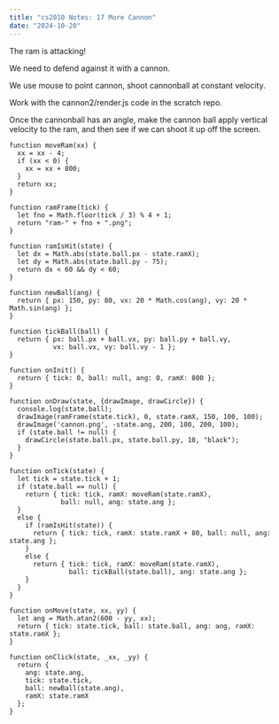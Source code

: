 ```yaml
---
title: "cs2010 Notes: 17 More Cannon"
date: "2024-10-20"
---
```



The ram is attacking!

We need to defend against it with a cannon.

We use mouse to point cannon, shoot cannonball at constant velocity.

Work with the cannon2/render.js code in the scratch repo.

Once the cannonball has an angle, make the cannon ball apply vertical velocity
to the ram, and then see if we can shoot it up off the screen.


```
function moveRam(xx) {
  xx = xx - 4;
  if (xx < 0) {
    xx = xx + 800;
  }
  return xx;
}

function ramFrame(tick) {
  let fno = Math.floor(tick / 3) % 4 + 1;
  return "ram-" + fno + ".png";
}

function ramIsHit(state) {
  let dx = Math.abs(state.ball.px - state.ramX);
  let dy = Math.abs(state.ball.py - 75);
  return dx < 60 && dy < 60;
}

function newBall(ang) {
  return { px: 150, py: 80, vx: 20 * Math.cos(ang), vy: 20 * Math.sin(ang) };
}

function tickBall(ball) {
  return { px: ball.px + ball.vx, py: ball.py + ball.vy,
           vx: ball.vx, vy: ball.vy - 1 }; 
}

function onInit() {
  return { tick: 0, ball: null, ang: 0, ramX: 800 };
}

function onDraw(state, {drawImage, drawCircle}) {
  console.log(state.ball);
  drawImage(ramFrame(state.tick), 0, state.ramX, 150, 100, 100);
  drawImage('cannon.png', -state.ang, 200, 100, 200, 100);
  if (state.ball != null) {
    drawCircle(state.ball.px, state.ball.py, 10, "black"); 
  }
}

function onTick(state) {
  let tick = state.tick + 1;
  if (state.ball == null) {
    return { tick: tick, ramX: moveRam(state.ramX), 
	         ball: null, ang: state.ang };
  }
  else {
    if (ramIsHit(state)) {
      return { tick: tick, ramX: state.ramX + 80, ball: null, ang: state.ang };
    }
    else {
      return { tick: tick, ramX: moveRam(state.ramX), 
	           ball: tickBall(state.ball), ang: state.ang };
    }
  }
}

function onMove(state, xx, yy) {
  let ang = Math.atan2(600 - yy, xx);
  return { tick: state.tick, ball: state.ball, ang: ang, ramX: state.ramX };
}

function onClick(state, _xx, _yy) {
  return {
    ang: state.ang,
    tick: state.tick,
    ball: newBall(state.ang), 
    ramX: state.ramX
  };
}
```
